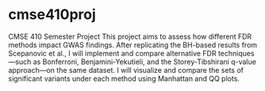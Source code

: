 # cmse410proj
CMSE 410 Semester Project
This project aims to assess how different FDR methods impact GWAS findings. After replicating the BH-based results from Scepanovic et al., I will implement and compare alternative FDR techniques—such as Bonferroni, Benjamini-Yekutieli, and the Storey-Tibshirani q-value approach—on the same dataset. I will visualize and compare the sets of significant variants under each method using Manhattan and QQ plots.

